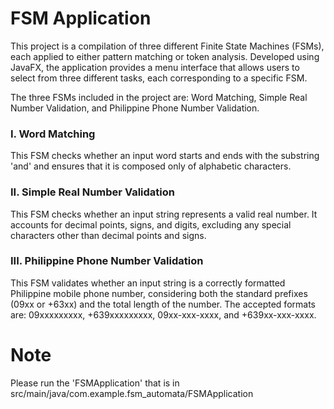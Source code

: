 # FSM Application

This project is a compilation of three different Finite State Machines (FSMs), each applied to either pattern matching or token analysis. Developed using JavaFX, the application provides a menu interface that allows users to select from three different tasks, each corresponding to a specific FSM.

The three FSMs included in the project are: Word Matching, Simple Real Number Validation, and Philippine Phone Number Validation.

### I. Word Matching
  This FSM checks whether an input word starts and ends with the substring 'and' and ensures that it is composed only of alphabetic characters.

### II. Simple Real Number Validation
  This FSM checks whether an input string represents a valid real number. It accounts for decimal points, signs, and digits, excluding any special characters other than decimal points and signs.

### III. Philippine Phone Number Validation
  This FSM validates whether an input string is a correctly formatted Philippine mobile phone number, considering both the standard prefixes (09xx or +63xx) and the total length of the number. The accepted formats are: 09xxxxxxxxx, +639xxxxxxxxx, 09xx-xxx-xxxx, and +639xx-xxx-xxxx.


# Note
  Please run the 'FSMApplication' that is in src/main/java/com.example.fsm_automata/FSMApplication
